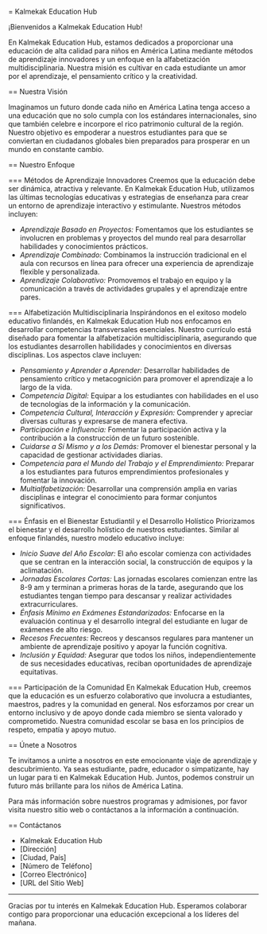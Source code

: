 = Kalmekak Education Hub

¡Bienvenidos a Kalmekak Education Hub!

En Kalmekak Education Hub, estamos dedicados a proporcionar una educación de alta calidad para niños en América Latina mediante métodos de aprendizaje innovadores y un enfoque en la alfabetización multidisciplinaria. Nuestra misión es cultivar en cada estudiante un amor por el aprendizaje, el pensamiento crítico y la creatividad.

== Nuestra Visión

Imaginamos un futuro donde cada niño en América Latina tenga acceso a una educación que no solo cumpla con los estándares internacionales, sino que también celebre e incorpore el rico patrimonio cultural de la región. Nuestro objetivo es empoderar a nuestros estudiantes para que se conviertan en ciudadanos globales bien preparados para prosperar en un mundo en constante cambio.

== Nuestro Enfoque

=== Métodos de Aprendizaje Innovadores
Creemos que la educación debe ser dinámica, atractiva y relevante. En Kalmekak Education Hub, utilizamos las últimas tecnologías educativas y estrategias de enseñanza para crear un entorno de aprendizaje interactivo y estimulante. Nuestros métodos incluyen:

- *Aprendizaje Basado en Proyectos:* Fomentamos que los estudiantes se involucren en problemas y proyectos del mundo real para desarrollar habilidades y conocimientos prácticos.
- *Aprendizaje Combinado:* Combinamos la instrucción tradicional en el aula con recursos en línea para ofrecer una experiencia de aprendizaje flexible y personalizada.
- *Aprendizaje Colaborativo:* Promovemos el trabajo en equipo y la comunicación a través de actividades grupales y el aprendizaje entre pares.

=== Alfabetización Multidisciplinaria
Inspirándonos en el exitoso modelo educativo finlandés, en Kalmekak Education Hub nos enfocamos en desarrollar competencias transversales esenciales. Nuestro currículo está diseñado para fomentar la alfabetización multidisciplinaria, asegurando que los estudiantes desarrollen habilidades y conocimientos en diversas disciplinas. Los aspectos clave incluyen:

- *Pensamiento y Aprender a Aprender:* Desarrollar habilidades de pensamiento crítico y metacognición para promover el aprendizaje a lo largo de la vida.
- *Competencia Digital:* Equipar a los estudiantes con habilidades en el uso de tecnologías de la información y la comunicación.
- *Competencia Cultural, Interacción y Expresión:* Comprender y apreciar diversas culturas y expresarse de manera efectiva.
- *Participación e Influencia:* Fomentar la participación activa y la contribución a la construcción de un futuro sostenible.
- *Cuidarse a Sí Mismo y a los Demás:* Promover el bienestar personal y la capacidad de gestionar actividades diarias.
- *Competencia para el Mundo del Trabajo y el Emprendimiento:* Preparar a los estudiantes para futuros emprendimientos profesionales y fomentar la innovación.
- *Multialfabetización:* Desarrollar una comprensión amplia en varias disciplinas e integrar el conocimiento para formar conjuntos significativos.

=== Énfasis en el Bienestar Estudiantil y el Desarrollo Holístico
Priorizamos el bienestar y el desarrollo holístico de nuestros estudiantes. Similar al enfoque finlandés, nuestro modelo educativo incluye:

- *Inicio Suave del Año Escolar:* El año escolar comienza con actividades que se centran en la interacción social, la construcción de equipos y la aclimatación.
- *Jornadas Escolares Cortas:* Las jornadas escolares comienzan entre las 8-9 am y terminan a primeras horas de la tarde, asegurando que los estudiantes tengan tiempo para descansar y realizar actividades extracurriculares.
- *Énfasis Mínimo en Exámenes Estandarizados:* Enfocarse en la evaluación continua y el desarrollo integral del estudiante en lugar de exámenes de alto riesgo.
- *Recesos Frecuentes:* Recreos y descansos regulares para mantener un ambiente de aprendizaje positivo y apoyar la función cognitiva.
- *Inclusión y Equidad:* Asegurar que todos los niños, independientemente de sus necesidades educativas, reciban oportunidades de aprendizaje equitativas.

=== Participación de la Comunidad
En Kalmekak Education Hub, creemos que la educación es un esfuerzo colaborativo que involucra a estudiantes, maestros, padres y la comunidad en general. Nos esforzamos por crear un entorno inclusivo y de apoyo donde cada miembro se sienta valorado y comprometido. Nuestra comunidad escolar se basa en los principios de respeto, empatía y apoyo mutuo.

== Únete a Nosotros

Te invitamos a unirte a nosotros en este emocionante viaje de aprendizaje y descubrimiento. Ya seas estudiante, padre, educador o simpatizante, hay un lugar para ti en Kalmekak Education Hub. Juntos, podemos construir un futuro más brillante para los niños de América Latina.

Para más información sobre nuestros programas y admisiones, por favor visita nuestro sitio web o contáctanos a la información a continuación.

== Contáctanos

* Kalmekak Education Hub
* [Dirección]
* [Ciudad, País]
* [Número de Teléfono]
* [Correo Electrónico]
* [URL del Sitio Web]

---

Gracias por tu interés en Kalmekak Education Hub. Esperamos colaborar contigo para proporcionar una educación excepcional a los líderes del mañana.
